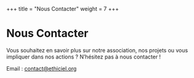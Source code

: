 +++
title = "Nous Contacter"
weight = 7
+++
# Nous Contacter

Vous souhaitez en savoir plus sur notre association, nos projets ou vous impliquer dans nos actions ? N’hésitez pas à nous contacter !

Email : [contact@ethiciel.org](mailto:contact@ethiciel.org)